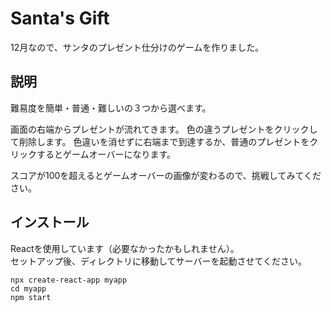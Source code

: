 # Santa's Gift

12月なので、サンタのプレゼント仕分けのゲームを作りました。

## 説明

難易度を簡単・普通・難しいの３つから選べます。

画面の右端からプレゼントが流れてきます。
色の違うプレゼントをクリックして削除します。
色違いを消せずに右端まで到達するか、普通のプレゼントをクリックするとゲームオーバーになります。

スコアが100を超えるとゲームオーバーの画像が変わるので、挑戦してみてください。

## インストール

Reactを使用しています（必要なかったかもしれません）。 <br>
セットアップ後、ディレクトリに移動してサーバーを起動させてください。

`npx create-react-app myapp` <br>
`cd myapp` <br>
`npm start`
